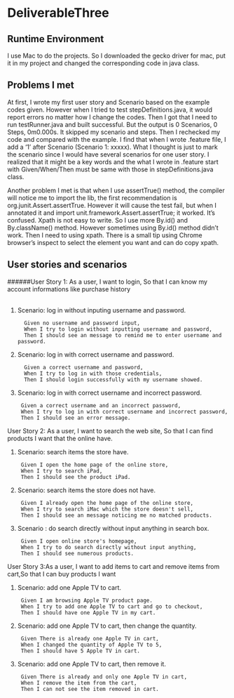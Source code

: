# DeliverableThree
Runtime Environment
----------------------
I use Mac to do the projects. So I downloaded the gecko driver for mac, put it in my project and changed the corresponding code in java class.

Problems I met
--------------------
At first, I wrote my first user story and Scenario based on the example codes given. However when I tried to test stepDefinitions.java, it would report errors no matter how I change the codes. Then I got that I need to run testRunner.java and built successful. But the output is 0 Scenarios, 0 Steps, 0m0.000s. It skipped my scenario and steps. Then I rechecked my code and compared with the example. I find that when I wrote .feature file, I add a ‘1’ after Scenario (Scenario 1: xxxxx). What I thought is just to mark the scenario since I would have several scenarios for one user story.  I realized that it might be a key words and the what I wrote in .feature start with Given/When/Then must be same with those in stepDefinitions.java class. 

Another problem I met is that when I use assertTrue() method, the compiler will notice me to import the lib, the first recommendation  is org.junit.Assert.assertTrue. However it will cause the test fail, but when I annotated it and import unit.framework.Assert.assertTrue; it worked. It’s confused.
Xpath is not easy to write. So I use more By.id() and By.className() method. However sometimes using By.id() method didn’t work. Then I need to using xpath. There is a small tip using Chrome browser’s inspect to select the element you want and can do copy xpath.

User stories and scenarios
--------------------
######User Story 1: As a user, I want to login, So that I can know my account informations like purchase history</br>  

1) Scenario: log in without inputing username and password.  

	     Given no username and password input,
         When I try to login without inputting username and password,
         Then I should see an message to remind me to enter username and password.	  
	     
2) Scenario: log in with correct username and password.  

	     Given a correct username and password,
         When I try to log in with those credentials,
         Then I should login successfully with my username showed.	     
	     
3) Scenario: log in with correct username and incorrect password.  

	    Given a correct username and an incorrect password,
        When I try to log in with correct username and incorrect password,
        Then I should see an error message.
	    
User Story 2: As a user, I want to search the web site, So that I can find products I want that the online have.  

1) Scenario: search items the store have.  

	    Given I open the home page of the online store,	    
        When I try to search iPad,
        Then I should see the product iPad.    
	    
2) Scenario: search items the store does not have.  

        Given I already open the home page of the online store, 
        When I try to search iMac which the store doesn't sell, 
        Then I should see an message noticing me no matched products.   
	    
3) Scenario : do search directly without input anything in search box.  

	    Given I open online store's homepage,
        When I try to do search directly without input anything,
        Then I should see numerous products.  
	    	    
User Story 3:As a user, I want to add items to cart and remove items from cart,So that I can buy products I want</br>  

1) Scenario: add one Apple TV to cart.    

	    Given I am browsing Apple TV product page.
        When I try to add one Apple TV to cart and go to checkout,
        Then I should have one Apple TV in my cart.	    
	    
2) Scenario: add one Apple TV to cart, then change the quantity.  

	    Given There is already one Apple TV in cart,
        When I changed the quantity of Apple TV to 5,
        Then I should have 5 Apple TV in cart.  
	    
3) Scenario: add one Apple TV to cart, then remove it.  

	    Given There is already and only one Apple TV in cart,
        When I remove the item from the cart,
        Then I can not see the item removed in cart.
